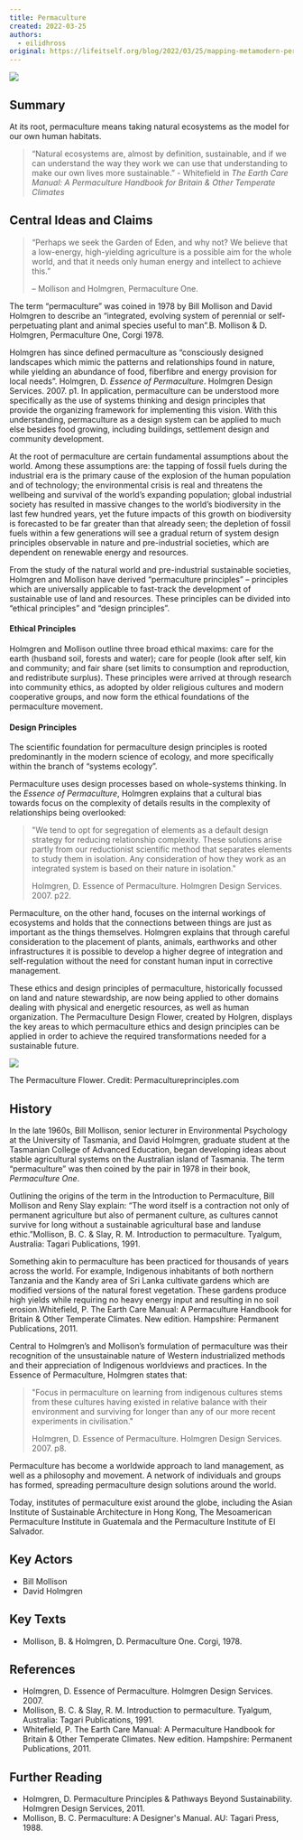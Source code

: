 ```yaml
---
title: Permaculture
created: 2022-03-25
authors:
  - eilidhross
original: https://lifeitself.org/blog/2022/03/25/mapping-metamodern-permaculture
---
```

![](/assets/tania-malrechauffe-SVeevsKjjuM-unsplash_dvet4p.jpg)

## Summary

At its root, permaculture means taking natural ecosystems as the model for our own human habitats.

> “Natural ecosystems are, almost by definition, sustainable, and if we can understand the way they work we can use that understanding to make our own lives more sustainable.” - Whitefield in _The Earth Care Manual: A Permaculture Handbook for Britain & Other Temperate Climates_

## Central Ideas and Claims

> “Perhaps we seek the Garden of Eden, and why not? We believe that a low-energy, high-yielding agriculture is a possible aim for the whole world, and that it needs only human energy and intellect to achieve this.”
> 
> – Mollison and Holmgren, Permaculture One.

The term “permaculture” was coined in 1978 by Bill Mollison and David Holmgren to describe an “integrated, evolving system of perennial or self-perpetuating plant and animal species useful to man”.B. Mollison & D. Holmgren, Permaculture One, Corgi 1978.

Holmgren has since defined permaculture as “consciously designed landscapes which mimic the patterns and relationships found in nature, while yielding an abundance of food, fiberfibre and energy provision for local needs”. Holmgren, D. _Essence of Permaculture_. Holmgren Design Services. 2007. p1. In application, permaculture can be understood more specifically as the use of systems thinking and design principles that provide the organizing framework for implementing this vision. With this understanding, permaculture as a design system can be applied to much else besides food growing, including buildings, settlement design and community development.

At the root of permaculture are certain fundamental assumptions about the world. Among these assumptions are: the tapping of fossil fuels during the industrial era is the primary cause of the explosion of the human population and of technology; the environmental crisis is real and threatens the wellbeing and survival of the world’s expanding population; global industrial society has resulted in massive changes to the world’s biodiversity in the last few hundred years, yet the future impacts of this growth on biodiversity is forecasted to be far greater than that already seen; the depletion of fossil fuels within a few generations will see a gradual return of system design principles observable in nature and pre-industrial societies, which are dependent on renewable energy and resources.

From the study of the natural world and pre-industrial sustainable societies, Holmgren and Mollison have derived “permaculture principles” – principles which are universally applicable to fast-track the development of sustainable use of land and resources. These principles can be divided into “ethical principles” and “design principles”.

#### Ethical Principles

Holmgren and Mollison outline three broad ethical maxims: care for the earth (husband soil, forests and water); care for people (look after self, kin and community; and fair share (set limits to consumption and reproduction, and redistribute surplus). These principles were arrived at through research into community ethics, as adopted by older religious cultures and modern cooperative groups, and now form the ethical foundations of the permaculture movement.

#### Design Principles

The scientific foundation for permaculture design principles is rooted predominantly in the modern science of ecology, and more specifically within the branch of “systems ecology”.

Permaculture uses design processes based on whole-systems thinking. In the _Essence of Permaculture_, Holmgren explains that a cultural bias towards focus on the complexity of details results in the complexity of relationships being overlooked:

> "We tend to opt for segregation of elements as a default design strategy for reducing relationship complexity. These solutions arise partly from our reductionist scientific method that separates elements to study them in isolation. Any consideration of how they work as an integrated system is based on their nature in isolation."
> 
> Holmgren, D. Essence of Permaculture. Holmgren Design Services. 2007. p22.

Permaculture, on the other hand, focuses on the internal workings of ecosystems and holds that the connections between things are just as important as the things themselves. Holmgren explains that through careful consideration to the placement of plants, animals, earthworks and other infrastructures it is possible to develop a higher degree of integration and self-regulation without the need for constant human input in corrective management.

These ethics and design principles of permaculture, historically focussed on land and nature stewardship, are now being applied to other domains dealing with physical and energetic resources, as well as human organization. The Permaculture Design Flower, created by Holgren, displays the key areas to which permaculture ethics and design principles can be applied in order to achieve the required transformations needed for a sustainable future.

![](/assets/Principles-Flower-thin-arrow_ajh9ti.png)

The Permaculture Flower. Credit: Permacultureprinciples.com

## History

In the late 1960s, Bill Mollison, senior lecturer in Environmental Psychology at the University of Tasmania, and David Holmgren, graduate student at the Tasmanian College of Advanced Education, began developing ideas about stable agricultural systems on the Australian island of Tasmania. The term “permaculture” was then coined by the pair in 1978 in their book, _Permaculture One_.

Outlining the origins of the term in the Introduction to Permaculture, Bill Mollison and Reny Slay explain: “The word itself is a contraction not only of permanent agriculture but also of permanent culture, as cultures cannot survive for long without a sustainable agricultural base and landuse ethic.”Mollison, B. C. & Slay, R. M. Introduction to permaculture. Tyalgum, Australia: Tagari Publications, 1991.

Something akin to permaculture has been practiced for thousands of years across the world. For example, Indigenous inhabitants of both northern Tanzania and the Kandy area of Sri Lanka cultivate gardens which are modified versions of the natural forest vegetation. These gardens produce high yields while requiring no heavy energy input and resulting in no soil erosion.Whitefield, P. The Earth Care Manual: A Permaculture Handbook for Britain & Other Temperate Climates. New edition. Hampshire: Permanent Publications, 2011.

Central to Holmgren’s and Mollison’s formulation of permaculture was their recognition of the unsustainable nature of Western industrialized methods and their appreciation of Indigenous worldviews and practices. In the Essence of Permaculture, Holmgren states that:

> "Focus in permaculture on learning from indigenous cultures stems from these cultures having existed in relative balance with their environment and surviving for longer than any of our more recent experiments in civilisation."
> 
> Holmgren, D. Essence of Permaculture. Holmgren Design Services. 2007. p8.

Permaculture has become a worldwide approach to land management, as well as a philosophy and movement. A network of individuals and groups has formed, spreading permaculture design solutions around the world.

Today, institutes of permaculture exist around the globe, including the Asian Institute of Sustainable Architecture in Hong Kong, The Mesoamerican Permaculture Institute in Guatemala and the Permaculture Institute of El Salvador.

## Key Actors

- Bill Mollison
- David Holmgren

## Key Texts

- Mollison, B. & Holmgren, D. Permaculture One. Corgi, 1978.

## References

- Holmgren, D. Essence of Permaculture. Holmgren Design Services. 2007.
- Mollison, B. C. & Slay, R. M. Introduction to permaculture. Tyalgum, Australia: Tagari Publications, 1991.
- Whitefield, P. The Earth Care Manual: A Permaculture Handbook for Britain & Other Temperate Climates. New edition. Hampshire: Permanent Publications, 2011.

## Further Reading

- Holmgren, D. Permaculture Principles & Pathways Beyond Sustainability. Holmgren Design Services, 2011.
- Mollison, B. C. Permaculture: A Designer's Manual. AU: Tagari Press, 1988.
